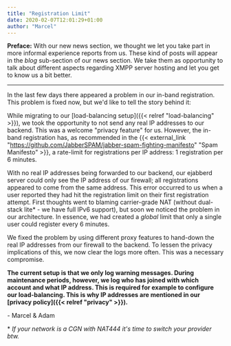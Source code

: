 ```yaml
---
title: "Registration Limit"
date: 2020-02-07T12:01:29+01:00
author: "Marcel"
---
```


**Preface:** With our new news section, we thought we let you take part in more informal experience reports from us. These kind of posts will appear in the *blog* sub-section of our news section. We take them as opportunity to talk about different aspects regarding XMPP server hosting and let you get to know us a bit better.

----

In the last few days there appeared a problem in our in-band registration. This problem is fixed now, but we'd like to tell the story behind it:

While migrating to our [load-balancing setup]({{< relref "load-balancing" >}}), we took the opportunity to not send any real IP addresses to our backend. This was a welcome "privacy feature" for us. However, the in-band registration has, as recommended in the {{< external_link "https://github.com/JabberSPAM/jabber-spam-fighting-manifesto" "Spam Manifesto" >}}, a rate-limit for registrations per IP address: 1 registration per 6 minutes.

With no real IP addresses being forwarded to our backend, our ejabberd server could only see the IP address of our firewall; all registrations appeared to come from the same address. This error occurred to us when a user reported they had hit the registration limit on their first registration attempt. First thoughts went to blaming carrier-grade NAT (without dual-stack lite* - we have full IPv6 support), but soon we noticed the problem in our architecture. In essence, we had created a *global* limit that only a single user could register every 6 minutes.

We fixed the problem by using different proxy features to hand-down the real IP addresses from our firewall to the backend. To lessen the privacy implications of this, we now clear the logs more often. This was a necessary compromise.

**The current setup is that we only log warning messages. During maintenance periods, however, we log who has joined with which account and what IP address. This is required for example to configure our load-balancing. This is why IP addresses are mentioned in our [privacy policy]({{< relref "privacy" >}}).**

\- Marcel & Adam

\* *If your network is a CGN with NAT444 it's time to switch your provider btw.*
